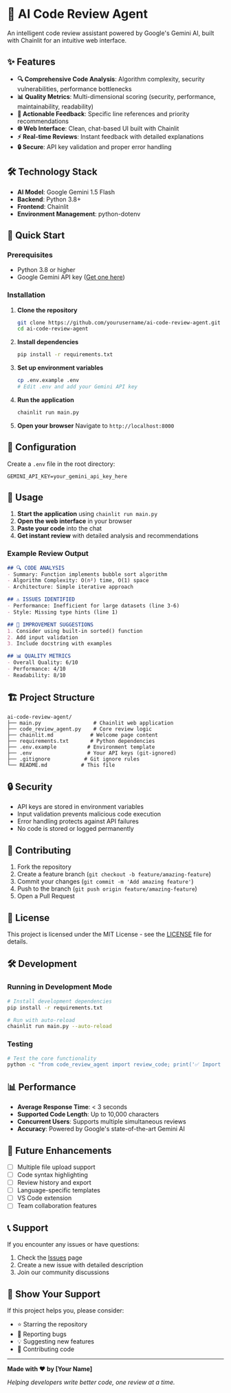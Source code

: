 # 🤖 AI Code Review Agent

An intelligent code review assistant powered by Google's Gemini AI, built with Chainlit for an intuitive web interface.

## ✨ Features

- **🔍 Comprehensive Code Analysis**: Algorithm complexity, security vulnerabilities, performance bottlenecks
- **📊 Quality Metrics**: Multi-dimensional scoring (security, performance, maintainability, readability)
- **🎯 Actionable Feedback**: Specific line references and priority recommendations
- **🌐 Web Interface**: Clean, chat-based UI built with Chainlit
- **⚡ Real-time Reviews**: Instant feedback with detailed explanations
- **🔒 Secure**: API key validation and proper error handling

## 🛠️ Technology Stack

- **AI Model**: Google Gemini 1.5 Flash
- **Backend**: Python 3.8+
- **Frontend**: Chainlit
- **Environment Management**: python-dotenv

## 🚀 Quick Start

### Prerequisites

- Python 3.8 or higher
- Google Gemini API key ([Get one here](https://aistudio.google.com/app/apikey))

### Installation

1. **Clone the repository**
   ```bash
   git clone https://github.com/yourusername/ai-code-review-agent.git
   cd ai-code-review-agent
   ```

2. **Install dependencies**
   ```bash
   pip install -r requirements.txt
   ```

3. **Set up environment variables**
   ```bash
   cp .env.example .env
   # Edit .env and add your Gemini API key
   ```

4. **Run the application**
   ```bash
   chainlit run main.py
   ```

5. **Open your browser**
   Navigate to `http://localhost:8000`

## 🔧 Configuration

Create a `.env` file in the root directory:

```env
GEMINI_API_KEY=your_gemini_api_key_here
```

## 📖 Usage

1. **Start the application** using `chainlit run main.py`
2. **Open the web interface** in your browser
3. **Paste your code** into the chat
4. **Get instant review** with detailed analysis and recommendations

### Example Review Output

```markdown
## 🔍 CODE ANALYSIS
- Summary: Function implements bubble sort algorithm
- Algorithm Complexity: O(n²) time, O(1) space
- Architecture: Simple iterative approach

## ⚠️ ISSUES IDENTIFIED
- Performance: Inefficient for large datasets (line 3-6)
- Style: Missing type hints (line 1)

## 🚀 IMPROVEMENT SUGGESTIONS
1. Consider using built-in sorted() function
2. Add input validation
3. Include docstring with examples

## 📊 QUALITY METRICS
- Overall Quality: 6/10
- Performance: 4/10
- Readability: 8/10
```

## 🏗️ Project Structure

```
ai-code-review-agent/
├── main.py                 # Chainlit web application
├── code_review_agent.py    # Core review logic
├── chainlit.md            # Welcome page content
├── requirements.txt       # Python dependencies
├── .env.example          # Environment template
├── .env                  # Your API keys (git-ignored)
├── .gitignore           # Git ignore rules
└── README.md           # This file
```

## 🔒 Security

- API keys are stored in environment variables
- Input validation prevents malicious code execution
- Error handling protects against API failures
- No code is stored or logged permanently

## 🤝 Contributing

1. Fork the repository
2. Create a feature branch (`git checkout -b feature/amazing-feature`)
3. Commit your changes (`git commit -m 'Add amazing feature'`)
4. Push to the branch (`git push origin feature/amazing-feature`)
5. Open a Pull Request

## 📝 License

This project is licensed under the MIT License - see the [LICENSE](LICENSE) file for details.

## 🛠️ Development

### Running in Development Mode

```bash
# Install development dependencies
pip install -r requirements.txt

# Run with auto-reload
chainlit run main.py --auto-reload
```

### Testing

```bash
# Test the core functionality
python -c "from code_review_agent import review_code; print('✅ Import successful')"
```

## 📊 Performance

- **Average Response Time**: < 3 seconds
- **Supported Code Length**: Up to 10,000 characters
- **Concurrent Users**: Supports multiple simultaneous reviews
- **Accuracy**: Powered by Google's state-of-the-art Gemini AI

## 🔮 Future Enhancements

- [ ] Multiple file upload support
- [ ] Code syntax highlighting
- [ ] Review history and export
- [ ] Language-specific templates
- [ ] VS Code extension
- [ ] Team collaboration features

## 📞 Support

If you encounter any issues or have questions:

1. Check the [Issues](https://github.com/yourusername/ai-code-review-agent/issues) page
2. Create a new issue with detailed description
3. Join our community discussions

## 🌟 Show Your Support

If this project helps you, please consider:
- ⭐ Starring the repository
- 🐛 Reporting bugs
- 💡 Suggesting new features
- 🤝 Contributing code

---

**Made with ❤️ by [Your Name]**

*Helping developers write better code, one review at a time.*
